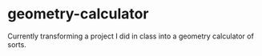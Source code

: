# geometry-calculator
Currently transforming a project I did in class into a geometry calculator of sorts.
